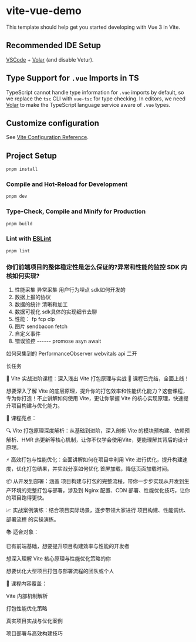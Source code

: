 # vite-vue-demo

This template should help get you started developing with Vue 3 in Vite.

## Recommended IDE Setup

[VSCode](https://code.visualstudio.com/) + [Volar](https://marketplace.visualstudio.com/items?itemName=Vue.volar) (and disable Vetur).

## Type Support for `.vue` Imports in TS

TypeScript cannot handle type information for `.vue` imports by default, so we replace the `tsc` CLI with `vue-tsc` for type checking. In editors, we need [Volar](https://marketplace.visualstudio.com/items?itemName=Vue.volar) to make the TypeScript language service aware of `.vue` types.

## Customize configuration

See [Vite Configuration Reference](https://vite.dev/config/).

## Project Setup

```sh
pnpm install
```

### Compile and Hot-Reload for Development

```sh
pnpm dev
```

### Type-Check, Compile and Minify for Production

```sh
pnpm build
```

### Lint with [ESLint](https://eslint.org/)

```sh
pnpm lint
```



 ### 你们前端项目的整体稳定性是怎么保证的?异常和性能的监控 SDK 内核如何实现?
 1. 性能采集  异常采集  用户行为埋点   sdk如何开发的
 2. 数据上报的协议
 3. 数据的统计  清晰和加工
 4. 数据可视化 
 sdk具体的实现细节去聊
 1. 性能： fp fcp clp  
 2. 图片  sendbacon fetch
 3. 自定义事件
 4. 错误监控 ------  promose asyn await  


 如何采集到的  PerformanceObserver   webvitals api 二开

长任务   





🚀 Vite 实战进阶课程：深入浅出 Vite 打包原理与实战
🔧 课程已完结，全面上线！

想要深入了解 Vite 的底层原理，提升你的打包效率和性能优化能力？这套课程，专为你打造！不止讲解如何使用 Vite，更让你掌握 Vite 的核心实现原理，快速提升项目构建与优化能力。

🎯 课程亮点：

🔍 Vite 打包原理深度解析：从基础到进阶，深入剖析 Vite 的模块预构建、依赖预解析、HMR 热更新等核心机制，让你不仅学会使用Vite，更能理解其背后的设计原理。

⚡ 高效打包与性能优化：全面讲解如何在项目中利用 Vite 进行优化，提升构建速度，优化打包结果，并实战分享如何优化 首屏加载，降低页面加载时间。

📦 从开发到部署：涵盖 项目构建与打包的完整流程，带你一步步实现从开发到生产环境的完整打包与部署，涉及到 Nginx 配置、CDN 部署、性能优化技巧，让你的项目跑得更快。

📈 实战案例演练：结合项目实际场景，逐步带领大家进行 项目构建、性能调优、部署流程 的实操演练。

📚 适合对象：

已有前端基础，想要提升项目构建效率与性能的开发者

想深入理解 Vite 核心原理与性能优化策略的你

想要优化大型项目打包与部署流程的团队或个人

📍 课程内容覆盖：

Vite 内部机制解析

打包性能优化策略

真实项目实战与优化案例

项目部署与高效构建技巧